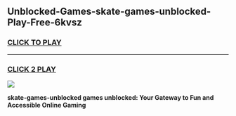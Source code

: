 
## Unblocked-Games-skate-games-unblocked-Play-Free-6kvsz
<h3>
<a href="https://premium76.site?title=skate-games-unblocked&ref=10A">CLICK TO PLAY</a></h3>
<hr>

<h3>
<a href="https://premium76.site?title=skate-games-unblocked&ref=10A">CLICK 2 PLAY</a>
  
</h3>

<a href="https://premium76.site?title=skate-games-unblocked&ref=10A"><img src="https://clearcache.store/games.png"></a>


**skate-games-unblocked games unblocked: Your Gateway to Fun and Accessible Online Gaming**
